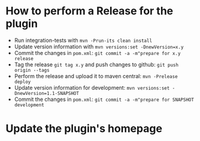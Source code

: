 # How to perform a Release for the plugin

* Run integration-tests with `mvn -Prun-its clean install`
* Update version information with `mvn versions:set -DnewVersion=x.y`
* Commit the changes in `pom.xml`: `git commit -a -m"prepare for x.y release`
* Tag the release `git tag x.y` and push changes to github: `git push origin --tags`
* Perform the release and upload it to maven central: `mvn -Prelease deploy` 
* Update version information for development: `mvn versions:set -DnewVersion=1.1-SNAPSHOT`
* Commit the changes in `pom.xml`: `git commit -a -m"prepare for SNAPSHOT development`

# Update the plugin's homepage


